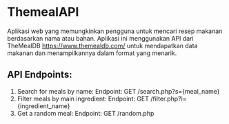 # ThemealAPI
Aplikasi web yang memungkinkan pengguna untuk mencari resep makanan berdasarkan nama atau bahan. Aplikasi ini menggunakan API dari TheMealDB https://www.themealdb.com/ untuk mendapatkan data makanan dan menampilkannya dalam format yang menarik.

## API Endpoints:
1. Search for meals by name: Endpoint: GET /search.php?s={meal_name}
2. Filter meals by main ingredient: Endpoint: GET /filter.php?i={ingredient_name}
3. Get a random meal: Endpoint: GET /random.php
